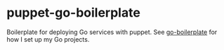 # puppet-go-boilerplate

Boilerplate for deploying Go services with puppet. See [go-boilerplate](https://github.com/geetarista/go-boilerplate) for how I set up my Go projects.
